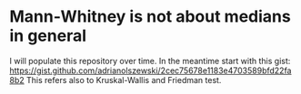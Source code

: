 # Mann-Whitney is not about medians in general
I will populate this repository over time. In the meantime start with this gist: https://gist.github.com/adrianolszewski/2cec75678e1183e4703589bfd22fa8b2
This refers also to Kruskal-Wallis and Friedman test.
